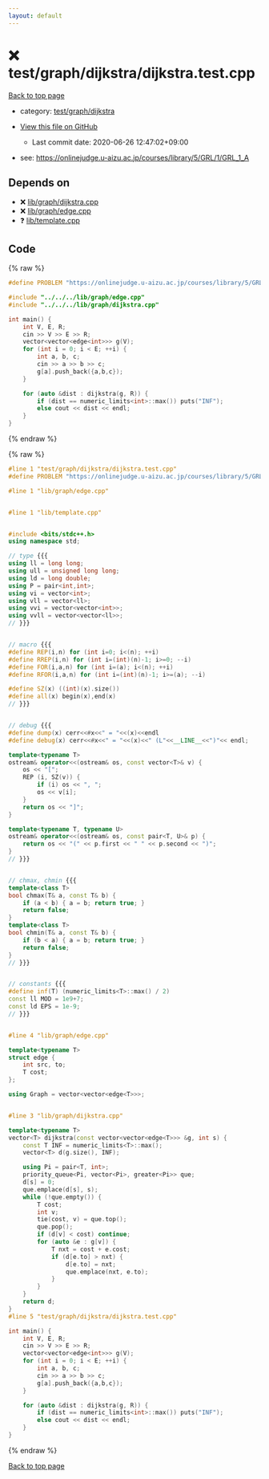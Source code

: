 ```yaml
---
layout: default
---
```


<!-- mathjax config similar to math.stackexchange -->
<script type="text/javascript" async
  src="https://cdnjs.cloudflare.com/ajax/libs/mathjax/2.7.5/MathJax.js?config=TeX-MML-AM_CHTML">
</script>
<script type="text/x-mathjax-config">
  MathJax.Hub.Config({
    TeX: { equationNumbers: { autoNumber: "AMS" }},
    tex2jax: {
      inlineMath: [ ['$','$'] ],
      processEscapes: true
    },
    "HTML-CSS": { matchFontHeight: false },
    displayAlign: "left",
    displayIndent: "2em"
  });
</script>

<script type="text/javascript" src="https://cdnjs.cloudflare.com/ajax/libs/jquery/3.4.1/jquery.min.js"></script>
<script src="https://cdn.jsdelivr.net/npm/jquery-balloon-js@1.1.2/jquery.balloon.min.js" integrity="sha256-ZEYs9VrgAeNuPvs15E39OsyOJaIkXEEt10fzxJ20+2I=" crossorigin="anonymous"></script>
<script type="text/javascript" src="../../../../assets/js/copy-button.js"></script>
<link rel="stylesheet" href="../../../../assets/css/copy-button.css" />


# :x: test/graph/dijkstra/dijkstra.test.cpp

<a href="../../../../index.html">Back to top page</a>

* category: <a href="../../../../index.html#44397479ec27b867fc95e0f72cb70728">test/graph/dijkstra</a>
* <a href="{{ site.github.repository_url }}/blob/master/test/graph/dijkstra/dijkstra.test.cpp">View this file on GitHub</a>
    - Last commit date: 2020-06-26 12:47:02+09:00


* see: <a href="https://onlinejudge.u-aizu.ac.jp/courses/library/5/GRL/1/GRL_1_A">https://onlinejudge.u-aizu.ac.jp/courses/library/5/GRL/1/GRL_1_A</a>


## Depends on

* :x: <a href="../../../../library/lib/graph/dijkstra.cpp.html">lib/graph/dijkstra.cpp</a>
* :x: <a href="../../../../library/lib/graph/edge.cpp.html">lib/graph/edge.cpp</a>
* :question: <a href="../../../../library/lib/template.cpp.html">lib/template.cpp</a>


## Code

<a id="unbundled"></a>
{% raw %}
```cpp
#define PROBLEM "https://onlinejudge.u-aizu.ac.jp/courses/library/5/GRL/1/GRL_1_A"

#include "../../../lib/graph/edge.cpp"
#include "../../../lib/graph/dijkstra.cpp"

int main() {
    int V, E, R;
    cin >> V >> E >> R;
    vector<vector<edge<int>>> g(V);
    for (int i = 0; i < E; ++i) {
        int a, b, c;
        cin >> a >> b >> c;
        g[a].push_back({a,b,c});
    }

    for (auto &dist : dijkstra(g, R)) {
        if (dist == numeric_limits<int>::max()) puts("INF");
        else cout << dist << endl;
    }
}

```
{% endraw %}

<a id="bundled"></a>
{% raw %}
```cpp
#line 1 "test/graph/dijkstra/dijkstra.test.cpp"
#define PROBLEM "https://onlinejudge.u-aizu.ac.jp/courses/library/5/GRL/1/GRL_1_A"

#line 1 "lib/graph/edge.cpp"


#line 1 "lib/template.cpp"


#include <bits/stdc++.h>
using namespace std;

// type {{{
using ll = long long;
using ull = unsigned long long;
using ld = long double;
using P = pair<int,int>;
using vi = vector<int>;
using vll = vector<ll>;
using vvi = vector<vector<int>>;
using vvll = vector<vector<ll>>;
// }}}


// macro {{{
#define REP(i,n) for (int i=0; i<(n); ++i)
#define RREP(i,n) for (int i=(int)(n)-1; i>=0; --i)
#define FOR(i,a,n) for (int i=(a); i<(n); ++i)
#define RFOR(i,a,n) for (int i=(int)(n)-1; i>=(a); --i)

#define SZ(x) ((int)(x).size())
#define all(x) begin(x),end(x)
// }}}


// debug {{{
#define dump(x) cerr<<#x<<" = "<<(x)<<endl
#define debug(x) cerr<<#x<<" = "<<(x)<<" (L"<<__LINE__<<")"<< endl;

template<typename T>
ostream& operator<<(ostream& os, const vector<T>& v) {
    os << "[";
    REP (i, SZ(v)) {
        if (i) os << ", ";
        os << v[i];
    }
    return os << "]";
}

template<typename T, typename U>
ostream& operator<<(ostream& os, const pair<T, U>& p) {
    return os << "(" << p.first << " " << p.second << ")";
}
// }}}


// chmax, chmin {{{
template<class T>
bool chmax(T& a, const T& b) {
    if (a < b) { a = b; return true; }
    return false;
}
template<class T>
bool chmin(T& a, const T& b) {
    if (b < a) { a = b; return true; }
    return false;
}
// }}}


// constants {{{
#define inf(T) (numeric_limits<T>::max() / 2)
const ll MOD = 1e9+7;
const ld EPS = 1e-9;
// }}}


#line 4 "lib/graph/edge.cpp"

template<typename T>
struct edge {
    int src, to;
    T cost;
};

using Graph = vector<vector<edge<T>>>;


#line 3 "lib/graph/dijkstra.cpp"

template<typename T>
vector<T> dijkstra(const vector<vector<edge<T>>> &g, int s) {
    const T INF = numeric_limits<T>::max();
    vector<T> d(g.size(), INF);

    using Pi = pair<T, int>;
    priority_queue<Pi, vector<Pi>, greater<Pi>> que;
    d[s] = 0;
    que.emplace(d[s], s);
    while (!que.empty()) {
        T cost;
        int v;
        tie(cost, v) = que.top();
        que.pop();
        if (d[v] < cost) continue;
        for (auto &e : g[v]) {
            T nxt = cost + e.cost;
            if (d[e.to] > nxt) {
                d[e.to] = nxt;
                que.emplace(nxt, e.to);
            }
        }
    }
    return d;
}
#line 5 "test/graph/dijkstra/dijkstra.test.cpp"

int main() {
    int V, E, R;
    cin >> V >> E >> R;
    vector<vector<edge<int>>> g(V);
    for (int i = 0; i < E; ++i) {
        int a, b, c;
        cin >> a >> b >> c;
        g[a].push_back({a,b,c});
    }

    for (auto &dist : dijkstra(g, R)) {
        if (dist == numeric_limits<int>::max()) puts("INF");
        else cout << dist << endl;
    }
}

```
{% endraw %}

<a href="../../../../index.html">Back to top page</a>

